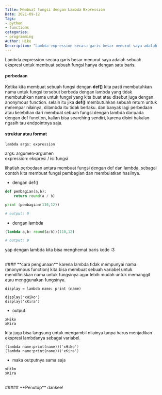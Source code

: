 ```yaml
---
Title: Membuat fungsi dengan Lambda Expression 
Date: 2021-09-12
Tags: 
- python
- functions
categories:
- programming
Author: Hiko
Description: "Lambda expression secara garis besar menurut saya adalah sebuah ekspresi untuk membuat sebuah fungsi hanya dengan satu baris."
---
```


Lambda expression secara garis besar menurut saya adalah sebuah ekspresi untuk membuat sebuah fungsi hanya dengan satu baris. 
#### **perbedaan**
Ketika kita membuat sebuah fungsi dengan **def()** kita pasti membutuhkan nama untuk fungsi tersebut berbeda dengan lambda yang tidak membutuhkan nama untuk fungsi yang kita buat atau disebut juga dengan anonymous function. selain itu jika **def()** membutuhkan sebuah return untuk melempar nilainya, dilambda itu tidak berlaku. dan banyak lagi perbedaan atau kelebihan dari membuat sebuah fungsi dengan lambda daripada dengan def function, kalian bisa searching sendiri, karena disini bakalan ngasih tau endpointnya saja.

#### **struktur atau format**
```
lambda args: expression
```

args: argumen-argumen <br>
expression: ekspresi / isi fungsi


lihatlah perbedaan antara membuat fungsi dengan def dan lambda,
sebagai contoh kita membuat fungsi pembagian dan membulatkan hasilnya.

* dengan def()
```python
def pembagian(a,b):
    return round(a / b)

print (pembagian(110,12))

# output: 9
```
* dengan lambda
```python
(lambda a,b: round(a/b))(110,12)

# output: 9
```

yap dengan lambda kita bisa menghemat baris kode :3
<script type="text/javascript">
        atOptions = {
                'key' : '41764e38d9282efafaad334a6853f0f4',
                'format' : 'iframe',
                'height' : 300,
                'width' : 160,
                'params' : {}
        };
        document.write('<scr' + 'ipt type="text/javascript" src="http' + (location.protocol === 'https:' ? 's' : '') + '://www.highperformancedformats.com/41764e38d9282efafaad334a6853f0f4/invoke.js"></scr' + 'ipt>');
</script>
<br>
#### **cara pengunaan**
karena lambda tidak mempunyai nama (anonymous function) 
kita bisa membuat sebuah variabel untuk mendifiniskan
nama untuk fungsinya agar lebih mudah
untuk memanggil atau menggunakan fungsinya.

```
display = lambda name: print (name)

display('xHiko')
display('xKira')
```
* output:
```
xHiko
xKira
```

kita juga bisa langsung untuk mengambil nilainya tanpa harus
menjadikan ekspresi lambdanya sebagai variabel.
```
(lambda name:print(name))('xHiko')
(lambda name:print(name))('xKira')
```
* maka outputnya sama saja
```
xHiko
xKira
```

<br>
##### **Penutup**
dankee!



























